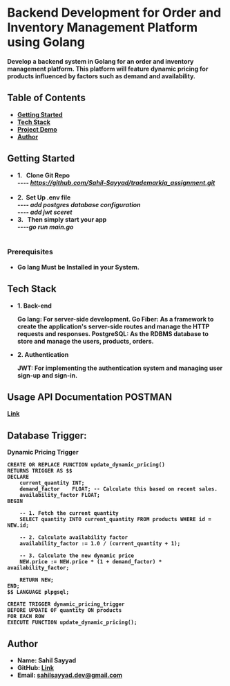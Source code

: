 # Backend Development for Order and Inventory Management Platform using Golang
  
 <b> Develop a backend system in Golang for an order and inventory management
platform. This platform will feature dynamic pricing for products influenced by factors such as
demand and availability. <b> 

## Table of Contents
-  <b> [Getting Started](#getting-started)</b>
-  <b> [Tech Stack](#Tech-Stack) </b>
-  <b> [Project Demo](#Project-Demo) </b>
-  <b> [Author](#Author)</b>

## Getting Started
-  <b> 1. &nbsp; Clone Git Repo  </b>
    <br>----<i> https://github.com/Sahil-Sayyad/trademarkia_assignment.git</i><br><br>
-  <b> 2.  &nbsp;Set Up .env file  </b>
   <br>----<i> add postgres database configuration</i>
   <br>----<i> add jwt sceret</i> 
-  <b> 3. &nbsp; Then simply start your app </b>
   <br>----<i>go run main.go </i><br><br>


### Prerequisites
- <b> Go lang Must be Installed in your System.</b>

## Tech Stack

- <b> 1. Back-end </b>
   <p>Go lang: For server-side development.
      Go Fiber: As a framework to create the application's server-side routes and manage the HTTP requests and responses.
      PostgreSQL: As the RDBMS database to store and manage the  users, products, orders.</p>
-  <b> 2. Authentication </b>
    <p>JWT: For implementing the authentication system and managing user sign-up and sign-in.</p>

## Usage API Documentation POSTMAN 
<a href = "https://www.postman.com/research-specialist-63110380/workspace/trademarkia/collection/24358323-cfc4367c-4962-4059-8158-822d4b5ef3e7?action=share&creator=24358323"> <b>Link</b> </a>

## Database Trigger:

Dynamic Pricing Trigger 

```
CREATE OR REPLACE FUNCTION update_dynamic_pricing()
RETURNS TRIGGER AS $$
DECLARE
    current_quantity INT;
    demand_factor    FLOAT; -- Calculate this based on recent sales.
    availability_factor FLOAT;
BEGIN

    -- 1. Fetch the current quantity
    SELECT quantity INTO current_quantity FROM products WHERE id = NEW.id; 

    -- 2. Calculate availability factor 
    availability_factor := 1.0 / (current_quantity + 1);

    -- 3. Calculate the new dynamic price
    NEW.price := NEW.price * (1 + demand_factor) * availability_factor; 

    RETURN NEW;
END;
$$ LANGUAGE plpgsql;

CREATE TRIGGER dynamic_pricing_trigger
BEFORE UPDATE OF quantity ON products
FOR EACH ROW
EXECUTE FUNCTION update_dynamic_pricing();
```
## Author


- Name: Sahil Sayyad
- GitHub:  <a href = "https://github.com/Sahil-Sayyad/trademarkia_assignment"> <b>Link</b> </a>
- Email: sahilsayyad.dev@gmail.com
